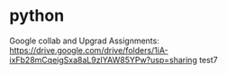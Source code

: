 # python

Google collab and Upgrad Assignments: https://drive.google.com/drive/folders/1iA-ixFb28mCqeigSxa8aL9zIYAW85YPw?usp=sharing
test7
